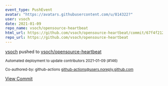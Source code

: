```yaml
---
event_type: PushEvent
avatar: "https://avatars.githubusercontent.com/u/814322?"
user: vsoch
date: 2021-01-09
repo_name: vsoch/opensource-heartbeat
html_url: https://github.com/vsoch/opensource-heartbeat/commit/67f4f212458af0460d3236f8fb9f64acafa89732
repo_url: https://github.com/vsoch/opensource-heartbeat
---
```


<a href='https://github.com/vsoch' target='_blank'>vsoch</a> pushed to <a href='https://github.com/vsoch/opensource-heartbeat' target='_blank'>vsoch/opensource-heartbeat</a>

<small>Automated deployment to update contributors 2021-01-09 (#146)

Co-authored-by: github-actions <github-actions@users.noreply.github.com></small>

<a href='https://github.com/vsoch/opensource-heartbeat/commit/67f4f212458af0460d3236f8fb9f64acafa89732' target='_blank'>View Commit</a>